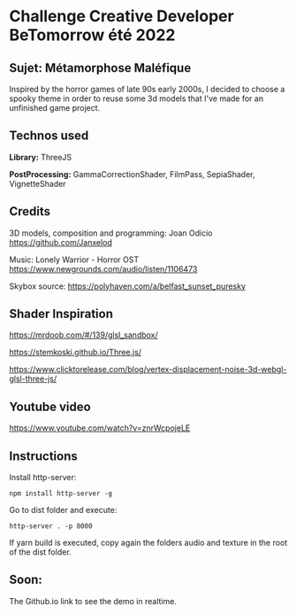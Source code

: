 # Challenge Creative Developer BeTomorrow été 2022

## Sujet: Métamorphose Maléfique

Inspired by the horror games of late 90s early 2000s, I decided to choose a spooky theme in order to reuse some 3d models that I've made for an unfinished game project.

## Technos used 
**Library:** ThreeJS

**PostProcessing:** GammaCorrectionShader, FilmPass, SepiaShader, VignetteShader


## Credits

3D models, composition and programming:
Joan Odicio
https://github.com/Janxelod

Music:
Lonely Warrior - Horror OST
https://www.newgrounds.com/audio/listen/1106473

Skybox source:
https://polyhaven.com/a/belfast_sunset_puresky

## Shader Inspiration

https://mrdoob.com/#/139/glsl_sandbox/

https://stemkoski.github.io/Three.js/

https://www.clicktorelease.com/blog/vertex-displacement-noise-3d-webgl-glsl-three-js/

## Youtube video
https://www.youtube.com/watch?v=znrWcpojeLE

## Instructions

Install http-server:

```
npm install http-server -g
```

Go to dist folder and execute:

```
http-server . -p 8000
```

If yarn build is executed, copy again the folders audio and texture in the root of the dist folder.

## Soon: 
The Github.io link to see the demo in realtime.
